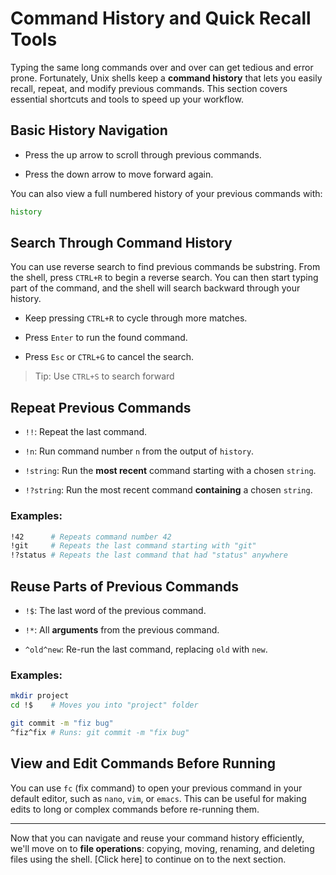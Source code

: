 # Command History and Quick Recall Tools
Typing the same long commands over and over can get tedious and error prone. Fortunately, Unix shells keep a **command history** that lets you easily recall, repeat, and modify previous commands. This section covers essential shortcuts and tools to speed up your workflow.

## Basic History Navigation
* Press the up arrow to scroll through previous commands.

* Press the down arrow to move forward again.

You can also view a full numbered history of your previous commands with:
```bash
history
```

## Search Through Command History
You can use reverse search to find previous commands be substring. From the shell, press `CTRL+R` to begin a reverse search. You can then start typing part of the command, and the shell will search backward through your history.

* Keep pressing `CTRL+R` to cycle through more matches.

* Press `Enter` to run the found command.

* Press `Esc` or `CTRL+G` to cancel the search.

> Tip: Use `CTRL+S` to search forward

## Repeat Previous Commands

* `!!`: Repeat the last command.

* `!n`: Run command number `n` from the output of `history`.

* `!string`: Run the **most recent** command starting with a chosen `string`.

* `!?string`: Run the most recent command **containing** a chosen `string`.

### Examples:
```bash
!42      # Repeats command number 42
!git     # Repeats the last command starting with "git"
!?status # Repeats the last command that had "status" anywhere
```

## Reuse Parts of Previous Commands
* `!$`: The last word of the previous command.

* `!*`: All **arguments** from the previous command.

* `^old^new`: Re-run the last command, replacing `old` with `new`.

### Examples:
```bash
mkdir project
cd !$    # Moves you into "project" folder

git commit -m "fiz bug"
^fiz^fix # Runs: git commit -m "fix bug"
```

## View and Edit Commands Before Running
You can use `fc` (fix command) to open your previous command in your default editor, such as `nano`, `vim`, or `emacs`. This can be useful for making edits to long or complex commands before re-running them.

---

Now that you can navigate and reuse your command history efficiently, we'll move on to **file operations**: copying, moving, renaming, and deleting files using the shell. [Click here] to continue on to the next section.